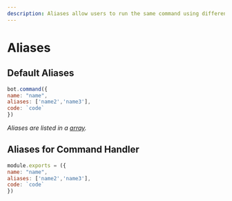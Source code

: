```yaml
---
description: Aliases allow users to run the same command using different triggers.
---
```


# Aliases

## Default Aliases

```javascript
bot.command({
name: "name",
aliases: ['name2','name3'],
code: `code`
})
```

*Aliases are listed in a [array](https://developer.mozilla.org/en-US/docs/Web/JavaScript/Reference/Global_Objects/Array).*

## Aliases for Command Handler

```javascript
module.exports = ({
name: "name",
aliases: ['name2','name3'],
code: `code`
})
```
